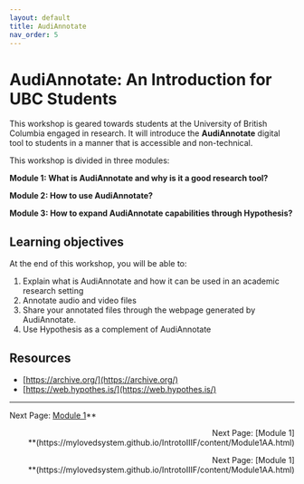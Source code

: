 ```yaml
---
layout: default
title: AudiAnnotate
nav_order: 5
---
```


# AudiAnnotate: An Introduction for UBC Students 

This workshop is geared towards students at the University of British Columbia engaged in research. It will introduce the **AudiAnnotate** digital tool to students in a manner that is accessible and non-technical. 

This workshop is divided in three modules:

**Module 1: What is AudiAnnotate and why is it a good research tool?**

**Module 2: How to use AudiAnnotate?**

**Module 3: How to expand AudiAnnotate capabilities through Hypothesis?**

## Learning objectives

At the end of this workshop, you will be able to:

1. Explain what is AudiAnnotate and how it can be used in an academic research setting
2. Annotate audio and video files
3. Share your annotated files through the webpage generated by AudiAnnotate.
4. Use Hypothesis as a complement of AudiAnnotate

## Resources    
* [https://archive.org/](https://archive.org/)
* [https://web.hypothes.is/](https://web.hypothes.is/)

---
 Next Page: [Module 1](https://mylovedsystem.github.io/IntrotoIIIF/content/Module1AA.html)**

<div dir="rtl">
 Next Page: [Module 1](https://mylovedsystem.github.io/IntrotoIIIF/content/Module1AA.html)**

 <p align="right">Next Page: [Module 1](https://mylovedsystem.github.io/IntrotoIIIF/content/Module1AA.html)**</p>
